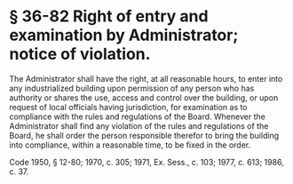 # § 36-82 Right of entry and examination by Administrator; notice of violation.

<p>The Administrator shall have the right, at all reasonable hours, to enter into any industrialized building upon permission of any person who has authority or shares the use, access and control over the building, or upon request of local officials having jurisdiction, for examination as to compliance with the rules and regulations of the Board. Whenever the Administrator shall find any violation of the rules and regulations of the Board, he shall order the person responsible therefor to bring the building into compliance, within a reasonable time, to be fixed in the order.</p><p>Code 1950, § 12-80; 1970, c. 305; 1971, Ex. Sess., c. 103; 1977, c. 613; 1986, c. 37.</p>